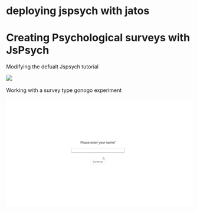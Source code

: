 # deploying jspsych with jatos
# Creating Psychological surveys with JsPsych

Modifying the defualt Jspsych tutorial

![](food.gif)

Working with a survey type gonogo experiment

![](cookie.gif)